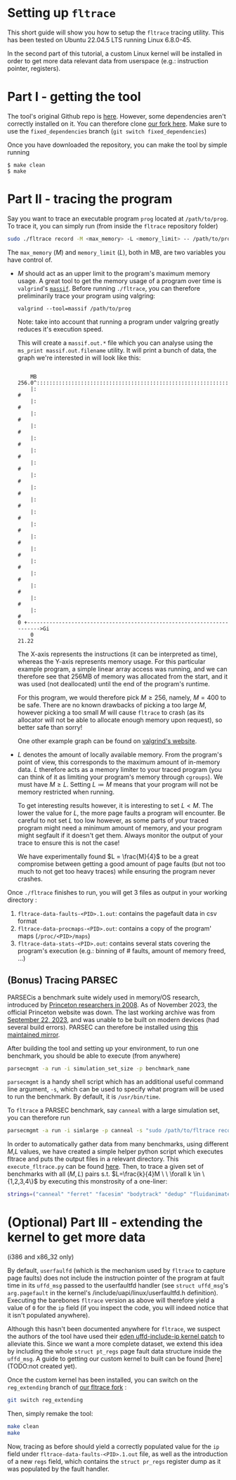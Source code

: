 # Setting up `fltrace`

This short guide will show you how to setup the `fltrace` tracing utility. This has been tested on Ubuntu 22.04.5 LTS running Linux 6.8.0-45. 

In the second part of this tutorial, a custom Linux kernel will be installed in order to get more data relevant data from userspace (e.g.: instruction pointer, registers). 

# Part I - getting the tool 

The tool's original Github repo is [here](https://github.com/eden-farmem/fltrace). However, some dependencies aren't correctly installed on it. You can therefore clone [our fork here](https://github.com/vigarov/fltrace). Make sure to use the `fixed_dependencies` branch (`git switch fixed_dependencies`)

Once you have downloaded the repository, you can make the tool by simple running 

```
$ make clean
$ make
```
# Part II - tracing the program

Say you want to trace an executable program `prog` located at `/path/to/prog`. To trace it, you can simply run (from inside the `fltrace` repository folder) 
```sh
sudo ./fltrace record -M <max_memory> -L <memory_limit> -- /path/to/prog
```
The `max_memory` ($M$) and `memory_limit` ($L$), both in MB, are two variables you have control of. 

* 
    $M$ should act as an upper limit to the program's maximum memory usage. A great tool to get the memory usage of a program over time is `valgrind`'s [`massif`](https://valgrind.org/docs/manual/ms-manual.html). Before running `./fltrace`, you can therefore preliminarily trace your program using valgring:

    ```
    valgrind --tool=massif /path/to/prog
    ```
    Note: take into account that running a program under valgring greatly reduces it's execution speed. 

    This will create a `massif.out.*` file which you can analyse using the `ms_print massif.out.filename` utility. It will print a bunch of data, the graph we're interested in will look like this:

    ```

        MB
    256.0^:::::::::::::::::::::::::::::::::::::::::::::::::::::::::::::::::::::::#
        |:                                                                      #
        |:                                                                      #
        |:                                                                      #
        |:                                                                      #
        |:                                                                      #
        |:                                                                      #
        |:                                                                      #
        |:                                                                      #
        |:                                                                      #
        |:                                                                      #
        |:                                                                      #
        |:                                                                      #
        |:                                                                      #
        |:                                                                      #
        |:                                                                      #
        |:                                                                      #
        |:                                                                      #
        |:                                                                      #
        |:                                                                      #
    0 +----------------------------------------------------------------------->Gi
        0                                                                   21.22
    ```
    The X-axis represents the instructions (it can be interpreted as time), whereas the Y-axis represents memory usage. For this particular example program, a simple linear array access was running, and we can therefore see that 256MB of memory was allocated from the start, and it was used (not deallocated) until the end of the program's runtime. 

    For this program, we would therefore pick $M \geq 256$, namely, $M=400$ to be safe. There are no known drawbacks of picking a too large $M$, however picking a too small $M$ will cause `fltrace` to crash (as its allocator will not be able to allocate enough memory upon request), so better safe than sorry!

    One other example graph can be found on [valgrind's website](https://valgrind.org/docs/manual/ms-manual.html).

*
    $L$ denotes the amount of locally available memory. From the program's point of view, this corresponds to the maximum amount of in-memory data. $L$ therefore acts as a memory limiter to your traced program (you can think of it as limiting your program's memory through `cgroups`). We must have $M \geq L$. Setting $L \coloneqq M$ means that your program will not be memory restricted when running.

    To get interesting results however, it is interesting to set $L < M$. The lower the value for $L$, the more page faults a program will encounter. Be careful to not set $L$ too low however, as some parts of your traced program might need a minimum amount of memory, and your program might segfault if it doesn't get them. Always monitor the output of your trace to ensure this is not the case!

    We have experimentally found $L = \frac{M}{4}$ to be a great compromise between getting a good amount of page faults (but not too much to not get too heavy traces) while ensuring the program never crashes.

Once `./fltrace` finishes to run, you will get 3 files as output in your working directory :

1. `fltrace-data-faults-<PID>.1.out`: contains the pagefault data in csv format
2. `fltrace-data-procmaps-<PID>.out`: contains a copy of the program' maps (`/proc/<PID>/maps`)
3. `fltrace-data-stats-<PID>.out`: contains several stats covering the program's execution (e.g.: binning of # faults, amount of memory freed, ...)

## (Bonus) Tracing PARSEC

PARSECis a benchmark suite widely used in memory/OS research, introduced by [Princeton researchers in 2008](https://doi.org/10.1145/1454115.1454128). As of November 2023, the official Princeton website was down. The last working archive was from [September 22, 2023](https://web.archive.org/web/20230922200507/https://parsec.cs.princeton.edu/), and was unable to be built on modern devices (had several build errors). PARSEC can therefore be installed using [this maintained mirror](https://github.com/cirosantilli/parsec-benchmark).

After building the tool and setting up your environment, to run one benchmark, you should be able to execute (from anywhere) 
```sh
parsecmgmt -a run -i simulation_set_size -p benchmark_name
```

`parsecmgmt` is a handy shell script which has an additional useful command line argument, `-s`, which can be used to specify what program will be used to run the benchmark. By default, it is `/usr/bin/time`.

To `fltrace` a PARSEC benchmark, say `canneal` with a large simulation set, you can therefore run
```sh
parsecmgmt -a run -i simlarge -p canneal -s "sudo /path/to/fltrace record -M 200 -L 100 -- " 
```

In order to automatically gather data from many benchmarks, using different $M$,$L$ values, we have created a simple helper python script which executes fltrace and puts the output files in a relevant directory. This `execute_fltrace.py` can be found [here](helpers/execute_fltrace.py). Then, to trace a given set of benchmarks with all $(M,L)$ pairs s.t. $L=\frac{k}{4}M \ \  \forall k \in \{1,2,3,4\}$ by executing this monstrosity of a one-liner:

```sh
strings=("canneal" "ferret" "facesim" "bodytrack" "dedup" "fluidanimate" "raytrace" "streamcluster"); values=(200 150 500 30 1000 500 300 50); for ((i=0; i<${#strings[@]}; i++)); do string="${strings[$i]}"; N="${values[$i]}"; for ((j=0; j<4; j++)); do M=$((N * (j + 1) / 4)); parsecmgmt -a run -i simlarge -p "$string" -s "python /path/to/execute_fltrace.py --output_dir /home/user/data/raw/fltrace_out/\!BN\!/${N}_${M} --fltrace_path /path/to/fltrace $N $M "; done; done
```

# (Optional) Part III - extending the kernel to get more data

(i386 and x86_32 only)

By default, `userfaulfd` (which is the mechanism used by `fltrace` to capture page faults) does not include the instruction pointer of the program at fault time in its `uffd_msg` passed to the userfaultfd handler (see `struct uffd_msg`'s `arg.pagefault` in the kernel's /include/uapi/linux/userfaultfd.h definition). Executing the barebones `fltrace` version as above will therefore yield a value of `0` for the `ip` field (if you inspect the code, you will indeed notice that it isn't populated anywhere). 

Although this hasn't been documented anywhere for `fltrace`, we suspect the authors of the tool have used their [eden uffd-include-ip kernel patch](https://github.com/eden-farmem/eden/tree/master/kernel) to alleviate this. Since we want a more complete dataset, we extend this idea by including the whole `struct pt_regs` page fault data structure inside the `uffd_msg`. A guide to getting our custom kernel to built can be found [here](TODO:not created yet).

Once the custom kernel has been installed, you can switch on the `reg_extending` branch of [our fltrace fork](https://github.com/vigarov/fltrace) :
```sh
git switch reg_extending
```
Then, simply remake the tool:
```sh
make clean
make
```

Now, tracing as before should yield a correctly populated value for the `ip` field under `fltrace-data-faults-<PID>.1.out` file, as well as the introduction of a new `regs` field, which contains the `struct pr_regs` register dump as it was populated by the fault handler. 
